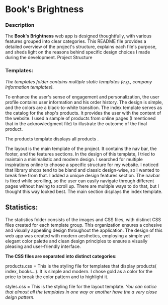 # Book's Brightness
### Description
The **Book's Brightness** web app is designed thoughtfully, with various features grouped into clear categories. This README file provides a detailed overview of the project's structure, explains each file's purpose, and sheds light on the reasons behind specific design choices I made during the development.
Project Structure
### Templates:

*The templates folder contains multiple static templates (e.g., company information templates).*

To enhance the user's sense of engagement and personalization, the user profile contains user information and his order history. The design is simple, and the colors are a black-to-white transition.
The index template serves as the catalog for the shop's products. It provides the user with the content of the website. I used a sample of products from online pages (I mentioned that in the acknowledgment file) to illustrate the outcome of the final product.


The products template displays all products . 

The layout is the main template of the project. It contains the nav bar, the footer, and the features sections. In the design of this template, I tried to maintain a minimalistic and modern design. I searched for multiple inspirations online to choose a specific structure for my website. I noticed that library shops tend to be bland and classic design-wise, so I wanted to break free from that.
 I added a unique design features section. The navbar is fixed while scrolling, so the user can easily navigate through different pages without having to scroll up. There are multiple ways to do that, but I thought this way looked best. 
 The main section displays the index template. 

## Statistics:

The statistics folder consists of the images and CSS files, with distinct CSS files created for each template group. This organization ensures a cohesive and visually appealing design throughout the application. The design of this web app was created with modern aesthetics, employing a simple yet elegant color palette and clean design principles to ensure a visually pleasing and user-friendly interface.

**The CSS files are separated into distinct categories:**

products.css = This is the styling file for templates that display products( index, books...). It is simple and modern. I chose gold as a color for the price to break the color pattern and to highlight it.

styles.css = This is the styling file for the layout template.
 *You can notice that almost all the templates in one way or another have the a very close deign pattern.*
